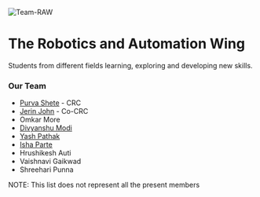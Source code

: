 ![Team-RAW](https://i.imgur.com/mpUZB3w.png)

The Robotics and Automation Wing
================================
Students from different fields learning, exploring and developing new skills.

### Our Team

- [Purva Shete](https://github.com/Purva-2301) - CRC
- [Jerin John](https://github.com/JerinJohn99) - Co-CRC
- Omkar More
- [Divyanshu Modi](https://github.com/Divyanshu-Modi)
- [Yash Pathak](https://github.com/vindicta07)
- [Isha Parte](https://github.com/ishaparte)
- Hrushikesh Auti
- Vaishnavi Gaikwad
- Shreehari Punna

NOTE: This list does not represent all the present members

